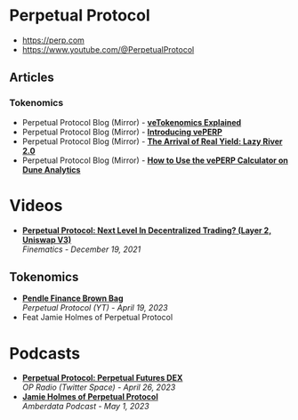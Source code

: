 # Perpetual Protocol

- https://perp.com
- https://www.youtube.com/@PerpetualProtocol

## Articles
### Tokenomics
- Perpetual Protocol Blog (Mirror) - [**veTokenomics Explained**](https://perpprotocol.mirror.xyz/GzzvxvNFeTjH9au6cllJ_4ffshySn3M3iAmKe34sxdw)
- Perpetual Protocol Blog (Mirror) - [**Introducing vePERP**](https://perpprotocol.mirror.xyz/4ASvu8WSG7OfNQuFarOAbejhp6kOYV2mcyhoRGt9rLI)
- Perpetual Protocol Blog (Mirror) - [**The Arrival of Real Yield: Lazy River 2.0**](https://perpprotocol.mirror.xyz/q9govjXM188McbXniVAFvHtsd4jTWF-C1djmJCLWIlY)
- Perpetual Protocol Blog (Mirror) - [**How to Use the vePERP Calculator on Dune Analytics**](https://perpprotocol.mirror.xyz/mC-rpNtol5mK_7DC-SfUgbT9SMuEYHfldcOhu4SAwok)


# Videos

- [**Perpetual Protocol: Next Level In Decentralized Trading? (Layer 2, Uniswap V3)**](https://www.youtube.com/watch?v=pBoKtkoNZEY)
  <br/>_Finematics - December 19, 2021_

## Tokenomics

- [**Pendle Finance Brown Bag**](https://www.youtube.com/watch?v=OwQT3rdZzWI)
  <br/>_Perpetual Protocol (YT) - April 19, 2023_
- Feat Jamie Holmes of Perpetual Protocol

# Podcasts
- [**Perpetual Protocol: Perpetual Futures DEX**](https://twitter.com/i/spaces/1ZkJzXNZVLDKv)
  <br/>_OP Radio (Twitter Space) - April 26, 2023_
- [**Jamie Holmes of Perpetual Protocol**](https://blog.amberdata.io/amberdata-podcast-5-feat-jamie-holmes-of-perpetual-protocol)
  <br/>_Amberdata Podcast - May 1, 2023_
